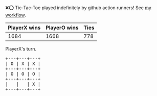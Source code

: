 :x::o: Tic-Tac-Toe played indefinitely by github action runners! See [my workflow](.github/workflows/play.yaml).

|PlayerX wins|PlayerO wins|Ties|
|-|-|-|
|1684|1668|778|

PlayerX's turn.

<pre>
+---+---+---+
| O | X | X |
+---+---+---+
| O | O | O |
+---+---+---+
|   |   | X |
+---+---+---+
</pre>
